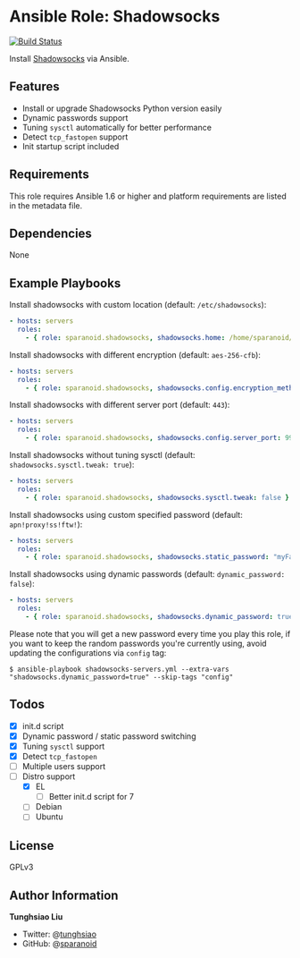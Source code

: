 # Ansible Role: Shadowsocks

[![Build Status](https://travis-ci.org/sparanoid/ansible-shadowsocks.svg)](https://travis-ci.org/sparanoid/ansible-shadowsocks)

Install [Shadowsocks](https://github.com/shadowsocks) via Ansible.

## Features

- Install or upgrade Shadowsocks Python version easily
- Dynamic passwords support
- Tuning `sysctl` automatically for better performance
- Detect `tcp_fastopen` support
- Init startup script included

## Requirements

This role requires Ansible 1.6 or higher and platform requirements are listed in the metadata file.

## Dependencies

None

## Example Playbooks

Install shadowsocks with custom location (default: `/etc/shadowsocks`):

```yaml
- hosts: servers
  roles:
    - { role: sparanoid.shadowsocks, shadowsocks.home: /home/sparanoid/shadowsocks }
```

Install shadowsocks with different encryption (default: `aes-256-cfb`):

```yaml
- hosts: servers
  roles:
    - { role: sparanoid.shadowsocks, shadowsocks.config.encryption_method: salsa20 }
```

Install shadowsocks with different server port (default: `443`):

```yaml
- hosts: servers
  roles:
    - { role: sparanoid.shadowsocks, shadowsocks.config.server_port: 9999 }
```

Install shadowsocks without tuning sysctl (default: `shadowsocks.sysctl.tweak: true`):

```yaml
- hosts: servers
  roles:
    - { role: sparanoid.shadowsocks, shadowsocks.sysctl.tweak: false }
```

Install shadowsocks using custom specified password (default: `apn!proxy!ss!ftw!`):

```yaml
- hosts: servers
  roles:
    - { role: sparanoid.shadowsocks, shadowsocks.static_password: "myFancy@Passwd!" }
```

Install shadowsocks using dynamic passwords (default: `dynamic_password: false`):

```yaml
- hosts: servers
  roles:
    - { role: sparanoid.shadowsocks, shadowsocks.dynamic_password: true }
```

Please note that you will get a new password every time you play this role, if you want to keep the random passwords you're currently using, avoid updating the configurations via `config` tag:

```shell
$ ansible-playbook shadowsocks-servers.yml --extra-vars "shadowsocks.dynamic_password=true" --skip-tags "config"
```

## Todos

- [x] init.d script
- [x] Dynamic password / static password switching
- [x] Tuning `sysctl` support
- [x] Detect `tcp_fastopen`
- [ ] Multiple users support
- [ ] Distro support
  - [x] EL
    - [ ] Better init.d script for 7
  - [ ] Debian
  - [ ] Ubuntu

## License

GPLv3

## Author Information

**Tunghsiao Liu**

- Twitter: @[tunghsiao](http://twitter.com/tunghsiao)
- GitHub: @[sparanoid](http://github.com/sparanoid)
